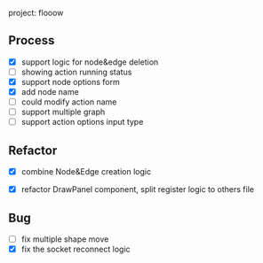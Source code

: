 project: flooow


## Process
- [X] support logic for node&edge deletion
- [ ] showing action running status
- [X] support node options form
- [X] add node name
- [ ] could modify action name
- [ ] support multiple graph
- [ ] support action options input type

## Refactor
- [X] combine Node&Edge creation logic
- [X] refactor DrawPanel component, split register logic to others file


## Bug
- [ ] fix multiple shape move
- [X] fix the socket reconnect logic
